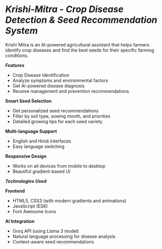 # _Krishi-Mitra - Crop Disease Detection & Seed Recommendation System_

Krishi Mitra is an AI-powered agricultural assistant that helps farmers identify crop diseases and find the best seeds for their specific farming conditions. 

_**Features**_ 
- Crop Disease Identification
- Analyze symptoms and environmental factors
- Get AI-powered disease diagnosis
- Receive management and prevention recommendations


**Smart Seed Selection** 
- Get personalized seed recommendations
- Filter by soil type, sowing month, and priorities
- Detailed growing tips for each seed variety

**Multi-language Support** 
- English and Hindi interfaces
- Easy language switching

**Responsive Design** 
- Works on all devices from mobile to desktop
- Beautiful gradient-based UI


_**Technologies Used**_

**Frontend**
- HTML5, CSS3 (with modern gradients and animations)
- JavaScript (ES6)
- Font Awesome Icons

**AI Integration**

- Groq API (using Llama 3 model)
- Natural language processing for disease analysis
- Context-aware seed recommendations
